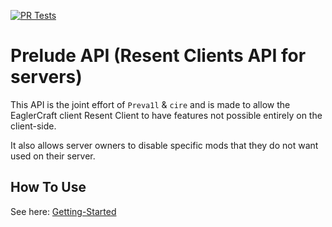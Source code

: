 [![PR Tests](https://github.com/ProdPreva1l/ResentPrelude/actions/workflows/pr_tests.yml/badge.svg?branch=master)](https://github.com/ProdPreva1l/ResentPrelude/actions/workflows/pr_tests.yml)

# Prelude API (Resent Clients API for servers)

This API is the joint effort of `Preva1l` & `cire`
and is made to allow the EaglerCraft client Resent Client to have features not possible entirely on the client-side.


It also allows server owners to disable specific mods that they do not want used on their server.

## How To Use
See here: [Getting-Started](docs/Getting-Started.md)
